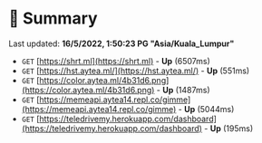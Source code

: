 # 📖 Summary
Last updated: **16/5/2022, 1:50:23 PG "Asia/Kuala_Lumpur"**

- `GET` [https://shrt.ml](https://shrt.ml) - **Up** (6507ms)
- `GET` [https://hst.aytea.ml/](https://hst.aytea.ml/) - **Up** (551ms)
- `GET` [https://color.aytea.ml/4b31d6.png](https://color.aytea.ml/4b31d6.png) - **Up** (1487ms)
- `GET` [https://memeapi.aytea14.repl.co/gimme](https://memeapi.aytea14.repl.co/gimme) - **Up** (5044ms)
- `GET` [https://teledrivemy.herokuapp.com/dashboard](https://teledrivemy.herokuapp.com/dashboard) - **Up** (195ms)
